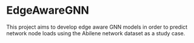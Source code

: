 # EdgeAwareGNN
This project aims to develop edge aware GNN models in order to predict network node loads using the Abilene network dataset as a study case.
